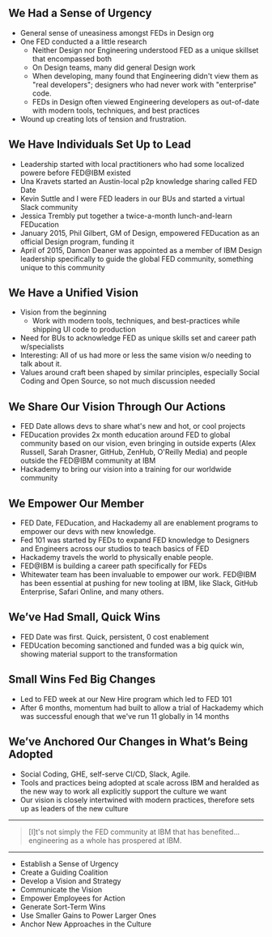 ## We Had a Sense of Urgency
* General sense of uneasiness amongst FEDs in Design org
* One FED conducted a a little research
  * Neither Design nor Engineering understood FED as a unique skillset that encompassed both
  * On Design teams, many did general Design work
  * When developing, many found that Engineering didn't view them as "real developers"; designers who had never work with "enterprise" code.
  * FEDs in Design often viewed Engineering developers as out-of-date with modern tools, techniques, and best practices
* Wound up creating lots of tension and frustration.

## We Have Individuals Set Up to Lead
* Leadership started with local practitioners who had some localized powere before FED@IBM existed
* Una Kravets started an Austin-local p2p knowledge sharing called FED Date
* Kevin Suttle and I were FED leaders in our BUs and started a virtual Slack community
* Jessica Trembly put together a twice-a-month lunch-and-learn FEDucation
* January 2015, Phil Gilbert, GM of Design, empowered FEDucation as an official Design program, funding it
* April of 2015, Damon Deaner was appointed as a member of IBM Design leadership specifically to guide the global FED community, something unique to this community

## We Have a Unified Vision
* Vision from the beginning
  * Work with modern tools, techniques, and best-practices while shipping UI code to production
* Need for BUs to acknowledge FED as unique skills set and career path w/specialists
* Interesting: All of us had more or less the same vision w/o needing to talk about it.
* Values around craft been shaped by similar principles, especially Social Coding and Open Source, so not much discussion needed

## We Share Our Vision Through Our Actions
* FED Date allows devs to share what's new and hot, or cool projects
* FEDucation provides 2x month education around FED to global community based on our vision, even bringing in outside experts (Alex Russell, Sarah Drasner, GitHub, ZenHub, O'Reilly Media) and people outside the FED@IBM community at IBM
* Hackademy to bring our vision into a training for our worldwide community

## We Empower Our Member
* FED Date, FEDucation, and Hackademy all are enablement programs to empower our devs with new knowledge.
* Fed 101 was started by FEDs to expand FED knowledge to Designers and Engineers across our studios to teach basics of FED
* Hackademy travels the world to physically enable people.
* FED@IBM is building a career path specifically for FEDs
* Whitewater team has been invaluable to empower our work. FED@IBM has been essential at pushing for new tooling at IBM, like Slack, GitHub Enterprise, Safari Online, and many others.

## We’ve Had Small, Quick Wins
* FED Date was first. Quick, persistent, 0 cost enablement
* FEDUcation becoming sanctioned and funded was a big quick win, showing material support to the transformation

## Small Wins Fed Big Changes

* Led to FED week at our New Hire program which led to FED 101
* After 6 months, momentum had built to allow a trial of Hackademy which was successful enough that we've run 11 globally in 14 months

## We’ve Anchored Our Changes in What’s Being Adopted
* Social Coding, GHE, self-serve CI/CD, Slack, Agile.
* Tools and practices being adopted at scale across IBM and heralded as the new way to work all explicitly support the culture we want
* Our vision is closely intertwined with modern practices, therefore sets up as leaders of the new culture

---

> [I]t's not simply the FED community at IBM that has benefited... engineering as a whole has prospered at IBM.

---

* Establish a Sense of Urgency
* Create a Guiding Coalition
* Develop a Vision and Strategy
* Communicate the Vision
* Empower Employees for Action
* Generate Sort-Term Wins
* Use Smaller Gains to Power Larger Ones
* Anchor New Approaches in the Culture
